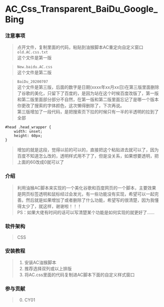 # AC_Css_Transparent_BaiDu_Google_Bing

### 注意事项
>点开文件，复制里面的代码，粘贴到油猴脚本AC重定向自定义窗口  
>`old.AC.css.txt` <br>
这个文件是第一版  

>`New.baidu.AC.css` <br>
这个文件是第二版  

>`BaiDu_20200707`  <br>
这个文件是第三版，后面的数字是日期(xxxx年xx月xx日)在第三版里面删除了谷歌的美化，只留下了百度的，是因为站在这个时候百度改版了，第一版和第二版里面部分部分不自然，在第一版和第二版里面忘记了是哪一个版本你更改了搜索的字体颜色，这次懒得删除了，下次再说。  
第三版增加了一段代码，是把搜索页下拉的时候只有一半的半透明的拉到了全部  
```
#head .head_wrapper {
    width: unset;
    height: 60px;
}
```
>增加的就是这段，觉得以前的可以的，直接把这个粘贴进去就可以了，因为百度不知道怎么改的，透明样式用不了了，但是没关系，如果想要透明，把上面的60改成0就可以了  

### 介绍
>利用油猴AC脚本来实现的一个美化谷歌和百度网页的一个脚本，主要效果是网页标签透明和鼠标经过会发光，有一些功能没有实现，希望可以一起完善。然后就是如果增加了或者删除了什么功能，希望写的很清楚，因为我懂得太少了，就这样，谢谢啦！！！<br>
PS：如果大佬有时间的话可以写清楚某个功能是如何实现的就更好了……

### 软件架构
>CSS


### 安装教程

>1.  安装AC油猴脚本
>2.  推荐选择双列或以上排版
>3.  将AC.css里面的代码复制进AC脚本下面的自定义样式窗口

### 参与贡献
>0.  CY01
